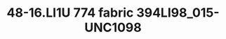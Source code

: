 ---
title: 48-16.LI1U 774 fabric 394LI98_015-UNC1098
image: 48-16.LI1U 774 fabric 394LI98_015-UNC1098.jpg
brand: thumbs
layout: vestito
---